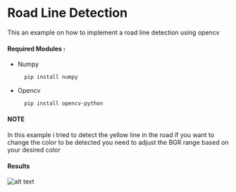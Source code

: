 #  Road Line Detection 
This an example on how to implement a road line detection using opencv 

#### Required Modules :
  - Numpy   
    ```bash
      pip install numpy
    ```
  - Opencv   
    ```bash
      pip install opencv-python
    ```
    
#### NOTE 
In this example i tried to detect the yellow line in the road if you want to change the color to be detected you need to adjust the BGR range based on your desired color 

#### Results 

  ![alt text]()
